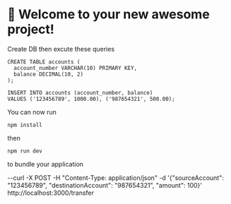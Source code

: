 # 🚀 Welcome to your new awesome project!

Create DB then excute these queries

```
CREATE TABLE accounts (
  account_number VARCHAR(10) PRIMARY KEY,
  balance DECIMAL(10, 2)
);

INSERT INTO accounts (account_number, balance)
VALUES ('123456789', 1000.00), ('987654321', 500.00);
```



You can now run

```
npm install
```

then

```
npm run dev
```

to bundle your application

--curl -X POST -H "Content-Type: application/json" -d '{"sourceAccount": "123456789", "destinationAccount": "987654321", "amount": 100}' http://localhost:3000/transfer

